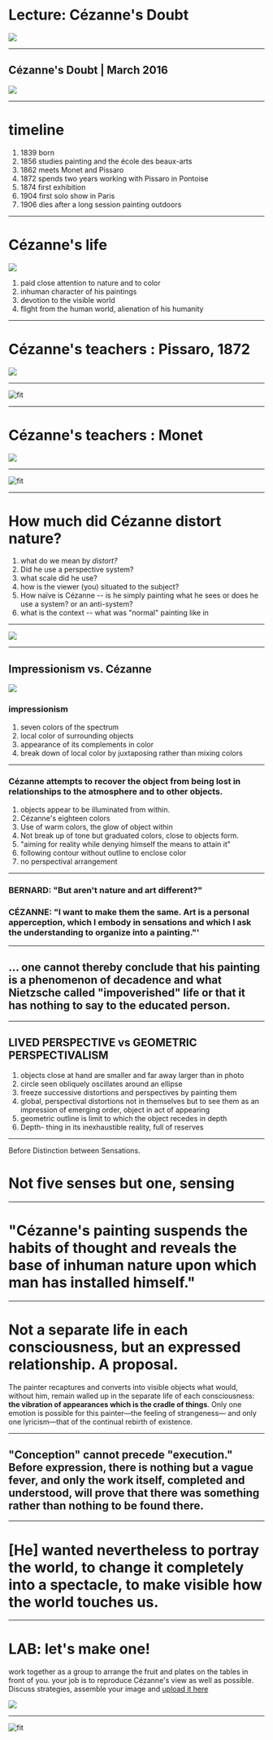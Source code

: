 # Lecture: Cézanne's Doubt

![](http://www.daydaypaint.com/images/Commerical-Painting/Paul-Cezanne-Painting-006.jpg)

---

## Cézanne's Doubt | March 2016

![](http://www.daydaypaint.com/images/Commerical-Painting/Paul-Cezanne-Painting-006.jpg)

---

# timeline

1. 1839 born
2. 1856 studies painting and the école des beaux-arts
3. 1862 meets Monet and Pissaro
4. 1872 spends two years working with Pissaro in Pontoise
5. 1874 first exhibition
6. 1904 first solo show in Paris
3. 1906 dies after a long session painting outdoors

---

# Cézanne's life

![](https://upload.wikimedia.org/wikipedia/commons/8/8b/Cézanne%2C_Paul_-_Still_Life_with_a_Curtain.jpg)

1. paid close attention to nature and to color
2. inhuman character of his paintings
3. devotion to the visible world
4. flight from the human world, alienation of his humanity 




---
# Cézanne's teachers : Pissaro, 1872

![](https://upload.wikimedia.org/wikipedia/commons/f/fc/Camille_Pissarro_-_Hameau_aux_environs_de_Pontoise_\(1872\).jpg)

---

![fit](https://upload.wikimedia.org/wikipedia/commons/f/fc/Camille_Pissarro_-_Hameau_aux_environs_de_Pontoise_\(1872\).jpg)


---
# Cézanne's teachers : Monet

![](https://upload.wikimedia.org/wikipedia/commons/8/89/Claude_Monet_Springtime.jpg)

---

![fit](https://upload.wikimedia.org/wikipedia/commons/a/a5/Claude_Monet_-_Springtime_-_Google_Art_Project.jpg)


---
# How much did Cézanne distort nature?

1. what do we mean by *distort?*
2. Did he use a perspective system?
3. what scale did he use?
4. how is the viewer (you) situated to the subject?
5. How naïve is Cézanne -- is he simply painting what he sees or does he use a system? or an anti-system?
6. what is the context -- what was "normal" painting like in 

---

![](http://www.abcgallery.com/P/pissaro/pissaro52.JPG)


---

## Impressionism vs. Cézanne

![](http://www.artyfactory.com/art_appreciation/art_movements/art-movements/post_impressionism/seurat_5.jpg)

### impressionism
1. seven colors of the spectrum
1. local color of surrounding objects
1. appearance of its complements in color
1. break down of local color by juxtaposing rather than mixing colors

---

### Cézanne attempts to recover the object from being lost in relationships to the atmosphere and to other objects. 



1. objects appear to be illuminated from within.
2. Cézanne's eighteen colors
3. Use of warm colors, the glow of object within
4. Not break up of tone but graduated colors, close to objects form.
5. "aiming for reality while denying himself the means to attain it"
6. following contour without outline to enclose color
7. no perspectival arrangement

---

### BERNARD: "But aren't nature and art different?" 
### CÉZANNE: "I want to make them the same. Art is a personal apperception, which I embody in sensations and which I ask the understanding to organize into a painting."'

---

## ... one cannot thereby conclude that his painting is a phenomenon of decadence and what Nietzsche called "impoverished" life or that it has nothing to say to the educated person.

---

## LIVED PERSPECTIVE vs GEOMETRIC PERSPECTIVALISM 

1. objects close at hand are smaller and far away larger than in photo
2. circle seen obliquely oscillates around an ellipse
3. freeze successive distortions and perspectives by painting them
4. global, perspectival distortions not in themselves but to see them as an impression of emerging order, object in act of appearing
5. geometric outline is limit to which the object recedes in depth
6. Depth- thing in its inexhaustible reality, full of reserves

---

Before Distinction between Sensations. 
# **Not five senses but one, sensing**

---

# "Cézanne's painting suspends the habits of thought and reveals the base of inhuman nature upon which man has installed himself."

---


# Not a separate life in each consciousness, but an expressed relationship. **A proposal.** 

The painter recaptures and converts into visible objects what would, without him, remain walled up in the separate life of each consciousness: **the vibration of appearances which is the cradle of things**. Only one emotion is possible for this painter—the feeling of strangeness— and only one lyricism—that of the continual rebirth of existence.

---

##  "Conception" cannot precede "execution." Before expression, there is nothing but a vague fever, and only the work itself, completed and understood, will prove that there was something rather than nothing to be found there.

---

# [He] wanted nevertheless to portray the world, to change it completely into a spectacle, to make visible how the world touches us. 

--- 


# LAB: let's make one!

work together as a group to arrange the fruit and plates on the tables in front of you. your job is to reproduce Cézanne's view as well as possible. Discuss strategies, assemble your image and [upload it here](https://www.dropbox.com/sh/iw2iuytasbgd07o/AACJprgxRFvLre-twdDmavjia?dl=0)

![](https://upload.wikimedia.org/wikipedia/commons/8/85/Paul_Cezanne_-_Still_Life_with_Cherries_and_Peaches,_1885-1887.jpg)

---

![fit](https://upload.wikimedia.org/wikipedia/commons/8/85/Paul_Cezanne_-_Still_Life_with_Cherries_and_Peaches,_1885-1887.jpg)
